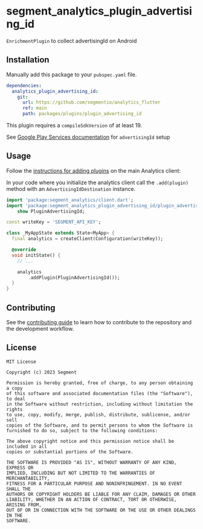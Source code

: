 # segment_analytics_plugin_advertising_id

`EnrichmentPlugin` to collect advertisingId on Android

## Installation

Manually add this package to your `pubspec.yaml` file.

```yaml
dependencies:
  analytics_plugin_advertising_id:
    git:
      url: https://github.com/segmentio/analytics_flutter
      ref: main
      path: packages/plugins/plugin_advertising_id
```

This plugin requires a `compileSdkVersion` of at least 19.

See [Google Play Services documentation](https://developers.google.com/admob/android/quick-start) for `advertisingId` setup

## Usage

Follow the [instructions for adding plugins](https://github.com/segmentio/analytics_flutter_#adding-plugins) on the main Analytics client:

In your code where you initialize the analytics client call the `.add(plugin)` method with an `AdvertisingIdDestination` instance. 

```dart
import 'package:segment_analytics/client.dart';
import 'package:segment_analytics_plugin_advertising_id/plugin_advertising_id.dart'
    show PluginAdvertisingId;

const writeKey = 'SEGMENT_API_KEY';

class _MyAppState extends State<MyApp> {
  final analytics = createClient(Configuration(writeKey));

  @override
  void initState() {
    // ...

    analytics
        .addPlugin(PluginAdvertisingId());
  }
}
```

## Contributing

See the [contributing guide](CONTRIBUTING.md) to learn how to contribute to the repository and the development workflow.

## License

```
MIT License

Copyright (c) 2023 Segment

Permission is hereby granted, free of charge, to any person obtaining a copy
of this software and associated documentation files (the "Software"), to deal
in the Software without restriction, including without limitation the rights
to use, copy, modify, merge, publish, distribute, sublicense, and/or sell
copies of the Software, and to permit persons to whom the Software is
furnished to do so, subject to the following conditions:

The above copyright notice and this permission notice shall be included in all
copies or substantial portions of the Software.

THE SOFTWARE IS PROVIDED "AS IS", WITHOUT WARRANTY OF ANY KIND, EXPRESS OR
IMPLIED, INCLUDING BUT NOT LIMITED TO THE WARRANTIES OF MERCHANTABILITY,
FITNESS FOR A PARTICULAR PURPOSE AND NONINFRINGEMENT. IN NO EVENT SHALL THE
AUTHORS OR COPYRIGHT HOLDERS BE LIABLE FOR ANY CLAIM, DAMAGES OR OTHER
LIABILITY, WHETHER IN AN ACTION OF CONTRACT, TORT OR OTHERWISE, ARISING FROM,
OUT OF OR IN CONNECTION WITH THE SOFTWARE OR THE USE OR OTHER DEALINGS IN THE
SOFTWARE.
```
